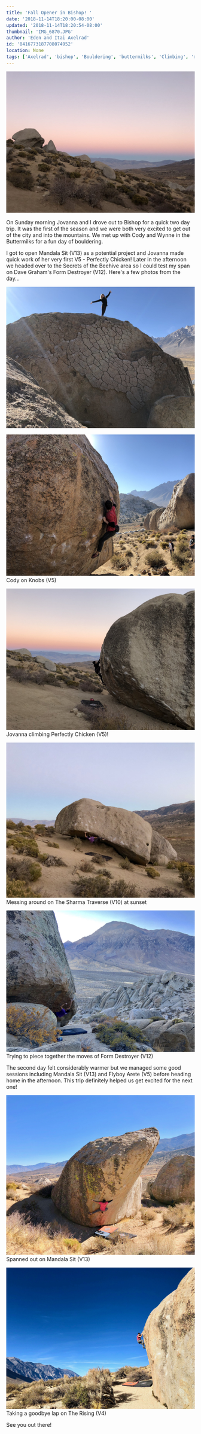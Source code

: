 ```yaml
---
title: 'Fall Opener in Bishop! '
date: '2018-11-14T18:20:00-08:00'
updated: '2018-11-14T18:20:54-08:00'
thumbnail: 'IMG_6870.JPG'
author: 'Eden and Itai Axelrad'
id: '8416773187708074952'
location: None
tags: ['Axelrad', 'bishop', 'Bouldering', 'buttermilks', 'Climbing', 'mandala', 'perfectly chicken', 'sierra nevada']
---
```


![image alt](/images/IMG_6870.JPG)

On Sunday morning Jovanna and I drove out to Bishop for a quick two day trip. It was the first of the season and we were both very excited to get out of the city and into the mountains. We met up with Cody and Wynne in the Buttermilks for a fun day of bouldering.

I got to open Mandala Sit (V13) as a potential project and Jovanna made quick work of her very first V5 - Perfectly Chicken! Later in the afternoon we headed over to the Secrets of the Beehive area so I could test my span on Dave Graham's Form Destroyer (V12). Here's a few photos from the day...

![image alt](/images/IMG_6834.JPG)

![image alt](/images/IMG_6835.JPG)Cody on Knobs (V5)

![image alt](/images/IMG_6862.JPG)Jovanna climbing Perfectly Chicken (V5)!

![image alt](/images/IMG_1953.jpg)Messing around on The Sharma Traverse (V10) at sunset

![image alt](/images/IMG_1929.jpg)Trying to piece together the moves of Form Destroyer (V12)

The second day felt considerably warmer but we managed some good sessions including Mandala Sit (V13) and Flyboy Arete (V5) before heading home in the afternoon. This trip definitely helped us get excited for the next one! 

![image alt](/images/IMG_6939%202.jpg)Spanned out on Mandala Sit (V13)

![image alt](/images/IMG_6916%202.jpg)Taking a goodbye lap on The Rising (V4)

See you out there! 

